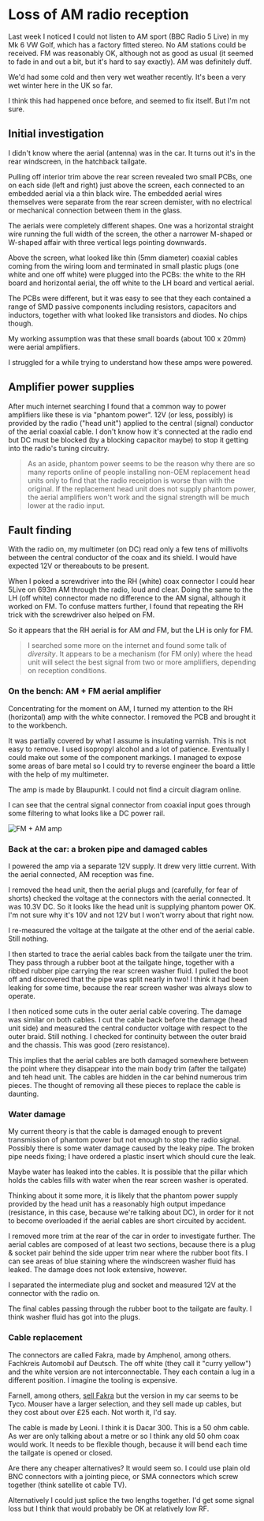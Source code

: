 # Loss of AM radio reception

Last week I noticed I could not listen to AM sport (BBC Radio 5 Live) in my Mk 6 VW Golf, which has a factory fitted stereo. No AM stations could be received. FM was reasonably OK, although not as good as usual (it seemed to fade in and out a bit, but it's hard to say exactly). AM was definitely duff.

We'd had some cold and then very wet weather recently. It's been a very wet winter here in the UK so far.

I think this had happened once before, and seemed to fix itself. But I'm not sure.

## Initial investigation
I didn't know where the aerial (antenna) was in the car. It turns out it's in the rear windscreen, in the hatchback tailgate.

Pulling off interior trim above the rear screen revealed two small PCBs, one on each side (left and right) just above the screen, each connected to an embedded aerial via a thin black wire. The embedded aerial wires themselves were separate from the rear screen demister, with no electrical or mechanical connection between them in the glass.

The aerials were completely different shapes. One was a horizontal straight wire running the full width of the screen, the other a narrower M-shaped or W-shaped affair with three vertical legs pointing downwards.

Above the screen, what looked like thin (5mm diameter) coaxial cables coming from the wiring loom and terminated in small plastic plugs (one white and one off white) were plugged into the PCBs: the white to the RH board and horizontal aerial, the off white to the LH board and vertical aerial.

The PCBs were different, but it was easy to see that they each contained a range of SMD passive components including resistors, capacitors and inductors, together with what looked like transistors and diodes. No chips though.

My working assumption was that these small boards (about 100 x 20mm) were aerial amplifiers.

I struggled for a while trying to understand how these amps were powered.

## Amplifier power supplies

After much internet searching I found that a common way to power amplifiers like these is via "phantom power". 12V (or less, possibly) is provided by the radio ("head unit") applied to the central (signal) conductor of the aerial coaxial cable. I don't know how it's connected at the radio end but DC must be blocked (by a blocking capacitor maybe) to stop it getting into the radio's tuning circuitry.

> As an aside, phantom power seems to be the reason why there are so many reports online of people installing non-OEM replacement head units only to find that the radio receiption is worse than with the original. If the replacement head unit does not supply phantom power, the aerial amplifiers won't work and the signal strength will be much lower at the radio input.

## Fault finding

With the radio on, my multimeter (on DC) read only a few tens of millivolts between the central conductor of the coax and its shield. I would have expected 12V or thereabouts to be present.

When I poked a screwdriver into the RH (white) coax connector I could hear 5Live on 693m AM through the radio, loud and clear. Doing the same to the LH (off white) connector made no difference to the AM signal, although it worked on FM. To confuse matters further, I found that repeating the RH trick with the screwdriver also helped on FM.

So it appears that the RH aerial is for AM _and_ FM, but the LH is only for FM.

> I searched some more on the internet and found some talk of _diversity_. It appears to be a mechanism (for FM only) where the head unit will select the best signal from two or more ampliifiers, depending on reception conditions.

### On the bench: AM + FM aerial amplifier

Concentrating for the moment on AM, I turned my attention to the RH (horizontal) amp with the white connector. I removed the PCB and brought it to the workbench.

It was partially covered by what I assume is insulating varnish. This is not easy to remove. I used isopropyl alcohol and a lot of patience. Eventually I could make out some of the component markings. I managed to expose some areas of bare metal so I could try to reverse engineer the board a little with the help of my multimeter.

The amp is made by Blaupunkt. I could not find a circuit diagram online.

I can see that the central signal connector from coaxial input goes through some filtering to what looks like a DC power rail.

![FM + AM amp](https://github.com/willnotwish/golf-radio/blob/main/am-amp-overview.png)

### Back at the car: a broken pipe and damaged cables

I powered the amp via a separate 12V supply. It drew very little current. With the aerial connected, AM reception was fine.

I removed the head unit, then the aerial plugs and (carefully, for fear of shorts) checked the voltage at the connectors with the aerial connected. It was 10.3V DC. So it looks like the head unit is supplying phantom power OK. I'm not sure why it's 10V and not 12V but I won't worry about that right now.

I re-measured the voltage at the tailgate at the other end of the aerial cable. Still nothing.

I then started to trace the aerial cables back from the tailgate uner the trim. They pass through a rubber boot at the tailgate hinge, together with a ribbed rubber pipe carrying the rear screen washer fluid. I pulled the boot off and discovered that the pipe was split nearly in two! I think it had been leaking for some time, because the rear screen washer was always slow to operate.

I then noticed some cuts in the outer aerial cable covering. The damage was similar on both cables. I cut the cable back before the damage (head unit side) and measured the central conductor voltage with respect to the outer braid. Still nothing. I checked for continuity between the outer braid and the chassis. This was good (zero resistance).

This implies that the aerial cables are both damaged somewhere between the point where they disappear into the main body trim (after the tailgate) and teh head unit. The cables are hidden in the car behind numerous trim pieces. The thought of removing all these pieces to replace the cable is daunting.

### Water damage

My current theory is that the cable is damaged enough to prevent transmission of phantom power but not enough to stop the radio signal. Possibly there is some water damage caused by the leaky pipe. The broken pipe needs fixing; I have ordered a plastic insert which should cure the leak.

Maybe water has leaked into the cables. It is possible that the pillar which holds the cables fills with water when the rear screen washer is operated.

Thinking about it some more, it is likely that the phantom power supply provided by the head unit has a reasonably high output impedance (resistance, in this case, because we're talking about DC), in order for it not to become overloaded if the aerial cables are short circuited by accident.

I removed more trim at the rear of the car in order to investigate further. The aerial cables are composed of at least two sections, because there is a plug & socket pair behind the side upper trim near where the rubber boot fits. I can see areas of blue staining where the windscreen washer fluid has leaked. The damage does not look extensive, however.

I separated the intermediate plug and socket and measured 12V at the connector with the radio on.

The final cables passing through the rubber boot to the tailgate are faulty. I think washer fluid has got into the plugs.

### Cable replacement

The connectors are called Fakra, made by Amphenol, among others. Fachkreis Automobil auf Deutsch. The off white (they call it "curry yellow") and the white version are not interconnectable. They each contain a lug in a different position. I imagine the tooling is expensive.

Farnell, among others, [sell Fakra](https://uk.farnell.com/c/connectors/rf-coaxial-connectors-accessories/rf-connectors?connector-type=fakra-coaxial) but the version in my car seems to be Tyco. Mouser have a larger selection, and they sell made up cables, but they cost about over £25 each. Not worth it, I'd say.

The cable is made by Leoni. I think it is Dacar 300. This is a 50 ohm cable. As wer are only talking about a metre or so I think any old 50 ohm coax would work. It needs to be flexible though, because it will bend each time the tailgate is opened or closed.

Are there any cheaper alternatives? It would seem so. I could use plain old BNC connectors with a jointing piece, or SMA connectors which screw together (think satellite ot cable TV).

Alternatively I could just splice the two lengths together. I'd get some signal loss but I think that would probably be OK at relatively low RF.






